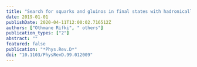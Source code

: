 ```yaml
---
title: "Search for squarks and gluinos in final states with hadronically decaying $τ$-leptons, jets, and missing transverse momentum using $pp$ collisions at $sqrts$ = 13 TeV with the ATLAS detector"
date: 2019-01-01
publishDate: 2020-04-11T12:00:02.716512Z
authors: ["Othmane Rifki", " others"]
publication_types: ["2"]
abstract: ""
featured: false
publication: "*Phys.Rev.D*"
doi: "10.1103/PhysRevD.99.012009"
---
```


